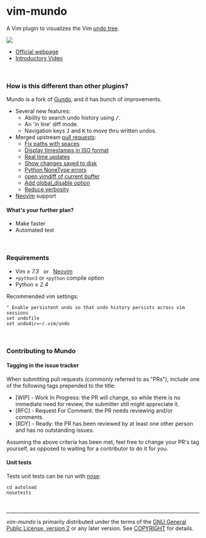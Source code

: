 vim-mundo
=========
A Vim plugin to visualizes the Vim [undo tree].

<img src="https://simnalamburt.github.io/vim-mundo/screenshot.png">

* [Official webpage]
* [Introductory Video]

<br>

### How is this different than other plugins?
Mundo is a fork of [Gundo], and it has bunch of improvements.

* Several new features:
  * Ability to search undo history using <kbd>/</kbd>.
  * An 'in line' diff mode.
  * Navigation keys <kbd>J</kbd> and <kbd>K</kbd> to move thru written undos.
* Merged upstream [pull requests]:
  * [Fix paths with spaces][pr-29]
  * [Display timestamps in ISO format][pr-28]
  * [Real time updates][i-40]
  * [Show changes saved to disk][i-34]
  * [Python NoneType errors][i-38]
  * [open vimdiff of current buffer][i-28]
  * [Add global_disable option][i-33]
  * [Reduce verbosity][i-31]
* [Neovim] support

#### What's your further plan?
* Make faster
* Automated test

<br>

### Requirements
* Vim ≥ *7.3* &nbsp; *or* &nbsp; [Neovim]
* `+python3` or `+python` compile option
* Python ≥ *2.4*

Recommended vim settings:
```vim
" Enable persistent undo so that undo history persists across vim sessions
set undofile
set undodir=~/.vim/undo
```

<br>

### Contributing to Mundo

#### Tagging in the issue tracker

When submitting pull requests (commonly referred to as "PRs"), include one
of the following tags prepended to the title:

- [WIP] - Work In Progress: the PR will change, so while there is no immediate
need for review, the submitter still might appreciate it.
- [RFC] - Request For Comment: the PR needs reviewing and/or comments.
- [RDY] - Ready: the PR has been reviewed by at least one other person and has
no outstanding issues.

Assuming the above criteria has been met, feel free to change your PR's tag
yourself, as opposed to waiting for a contributor to do it for you.

#### Unit tests
Tests unit tests can be run with [nose]:
```shell
cd autoload
nosetests
```

<br>

--------

*vim-mundo* is primarily distributed under the terms of the [GNU General Public
License, version 2] or any later version. See [COPYRIGHT] for details.

[pull requests]: https://github.com/sjl/gundo.vim/pulls
[undo tree]: https://neovim.io/doc/user/undo.html#undo-tree
[Gundo]: https://github.com/sjl/gundo.vim
[Official webpage]: https://simnalamburt.github.io/vim-mundo
[Introductory Video]: https://simnalamburt.github.io/vim-mundo/screencast.mp4
[Neovim]: https://neovim.io
[pr-29]: https://github.com/sjl/gundo.vim/pull/29
[pr-28]: https://github.com/sjl/gundo.vim/pull/28
[i-34]: https://bitbucket.org/sjl/gundo.vim/issue/34/show-changes-that-were-saved-onto-disk
[i-38]: https://bitbucket.org/sjl/gundo.vim/issue/38/python-errors-nonetype-not-iterable-with
[i-40]: https://bitbucket.org/sjl/gundo.vim/issue/40/feature-request-live-reload
[i-28]: https://bitbucket.org/sjl/gundo.vim/issue/28/feature-request-open-vimdiff-of-current#comment-3129981
[i-33]: https://bitbucket.org/sjl/gundo.vim/issue/33/let-g-gundo_disable-0-is-not-available
[i-31]: https://bitbucket.org/sjl/gundo.vim/issue/31/reduce-verbosity-of-the-list
[nose]: https://nose.readthedocs.org/en/latest/
[GNU General Public License, version 2]: LICENSE
[COPYRIGHT]: COPYRIGHT
